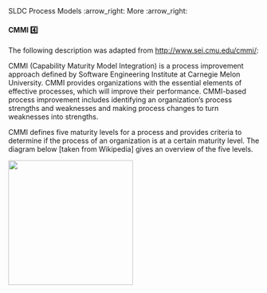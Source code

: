 <link rel="stylesheet" href="{{baseUrl}}/css/textbook.css">

<div class="website-content">

<div id="path">SLDC Process Models :arrow_right: More :arrow_right:</div>

<div id="title">

#### CMMI :four:

</div>

<div id="body">

The following description was adapted from http://www.sei.cmu.edu/cmmi/:

<tip-box>

CMMI (Capability Maturity Model Integration) is a process improvement approach defined by Software Engineering Institute at Carnegie Melon University. CMMI provides organizations with the essential elements of effective processes, which will improve their performance. CMMI-based process improvement includes identifying an organization’s process strengths and weaknesses and making process changes to turn weaknesses into strengths.

</tip-box>

CMMI defines five maturity levels for a process and provides criteria to determine if the process of an organization is at a certain maturity level. The diagram below [taken from Wikipedia] gives an overview of the five levels.

<img src="{{baseUrl}}/processModels/more/cmmi/images/diagram.png" height="250" />
<p/>

</div>

</div>
